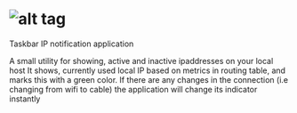 ![alt tag](https://ci.appveyor.com/api/projects/status/2egkhy9je8xha40v)
=====================

Taskbar IP notification application

A small utility for showing, active and inactive ipaddresses on your local host
It shows, currently used local IP based on metrics in routing table, and marks this with a green color.
If there are any changes in the connection (i.e changing from wifi to cable) the application will change its indicator instantly
